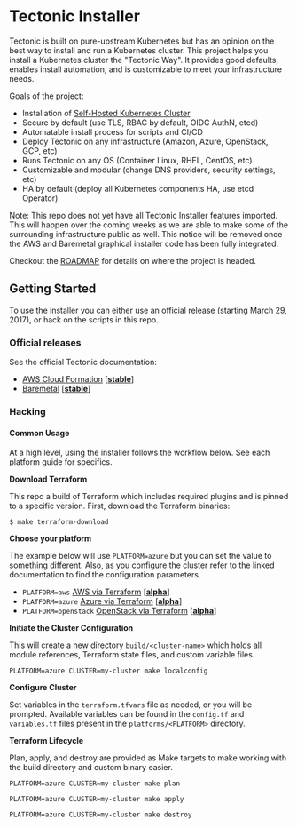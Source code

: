 # Tectonic Installer

Tectonic is built on pure-upstream Kubernetes but has an opinion on the best way to install and run a Kubernetes cluster. This project helps you install a Kubernetes cluster the "Tectonic Way". It provides good defaults, enables install automation, and is customizable to meet your infrastructure needs.

Goals of the project:

- Installation of [Self-Hosted Kubernetes Cluster](https://github.com/kubernetes/community/blob/master/contributors/design-proposals/self-hosted-kubernetes.md)
- Secure by default (use TLS, RBAC by default, OIDC AuthN, etcd)
- Automatable install process for scripts and CI/CD
- Deploy Tectonic on any infrastructure (Amazon, Azure, OpenStack, GCP, etc)
- Runs Tectonic on any OS (Container Linux, RHEL, CentOS, etc)
- Customizable and modular (change DNS providers, security settings, etc)
- HA by default (deploy all Kubernetes components HA, use etcd Operator)

Note: This repo does not yet have all Tectonic Installer features imported. This will happen over the coming weeks as we are able to make some of the surrounding infrastructure public as well. This notice will be removed once the AWS and Baremetal graphical installer code has been fully integrated.

Checkout the [ROADMAP](ROADMAP.md) for details on where the project is headed.

## Getting Started

To use the installer you can either use an official release (starting March 29, 2017), or hack on the scripts in this repo.

### Official releases

See the official Tectonic documentation:

- [AWS Cloud Formation](https://coreos.com/tectonic/docs/latest/install/aws/) [[**stable**][platform-lifecycle]]
- [Baremetal](https://coreos.com/tectonic/docs/latest/install/bare-metal/) [[**stable**][platform-lifecycle]]

### Hacking

#### Common Usage

At a high level, using the installer follows the workflow below. See each platform guide for specifics.

**Download Terraform**

This repo a build of Terraform which includes required plugins and is pinned to a specific version. First, download the Terraform binaries:

```
$ make terraform-download
```

**Choose your platform**

The example below will use `PLATFORM=azure` but you can set the value to something different. Also, as you configure the cluster refer to the linked documentation to find the configuration parameters.

- `PLATFORM=aws` [AWS via Terraform](Documentation/platforms/aws/README.md) [[**alpha**][platform-lifecycle]]
- `PLATFORM=azure` [Azure via Terraform](Documentation/platforms/azure/README.md) [[**alpha**][platform-lifecycle]]
- `PLATFORM=openstack` [OpenStack via Terraform](Documentation/platforms/openstack/README.md) [[**alpha**][platform-lifecycle]]

**Initiate the Cluster Configuration**

This will create a new directory `build/<cluster-name>` which holds all module references, Terraform state files, and custom variable files.

```
PLATFORM=azure CLUSTER=my-cluster make localconfig
```

**Configure Cluster**

Set variables in the `terraform.tfvars` file as needed, or you will be prompted. Available variables can be found in the `config.tf` and `variables.tf` files present in the `platforms/<PLATFORM>` directory.

**Terraform Lifecycle**

Plan, apply, and destroy are provided as Make targets to make working with the build directory and custom binary easier.

```
PLATFORM=azure CLUSTER=my-cluster make plan
```

```
PLATFORM=azure CLUSTER=my-cluster make apply
```

```
PLATFORM=azure CLUSTER=my-cluster make destroy
```

[platform-lifecycle]: Documentation/platform-lifecycle.md
